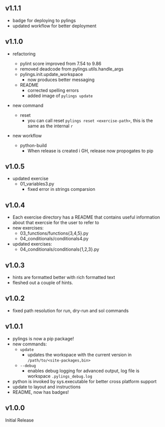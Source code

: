 ## v1.1.1
  - badge for deploying to pylings
  - updated workflow for better deployment

## v1.1.0

- refactoring
  - pylint score improved from 7.54 to 9.86
  - removed deadcode from pylings.utils.handle_args
  - pylings.init.update_workspace
    - now produces better messaging
  - README 
    - corrected spelling errors
    - added image of `pylings update`

- new command
  - reset
    - you can call reset `pylings reset <exercise-path>`, this is the same as the internal `r`

- new workflow
  - python-build
    - When release is created i GH, release now propogates to pip

## v1.0.5

- updated exercise
  - 01_variables3.py
    - fixed error in strings comparsion 

## v1.0.4

- Each exercise directory has a README that contains useful information about that exercsie for the user to refer to
- new exercises:
  - 03_functions/functions{3,4,5}.py
  - 04_conditionals/conditionals4.py
- updated exercises:
  - 04_conditionals/conditionals{1,2,3}.py

## v1.0.3

- hints are formatted better with rich formatted text
- fleshed out a couple of hints.

## v1.0.2

- fixed path resolution for run, dry-run and sol commands

## v1.0.1

- pylings is now a pip package!
- new commands:
  - `update`
    - updates the workspace with the current version in `/path/to/<site-packages,bin>`
  - `--debug`
    - enables debug logging for advanced output, log file is workspace `.pylings_debug.log`
- python is invoked by sys.executable for better cross platform support
- update to layout and instructions
- README, now has badges!

## v1.0.0

Initial Release